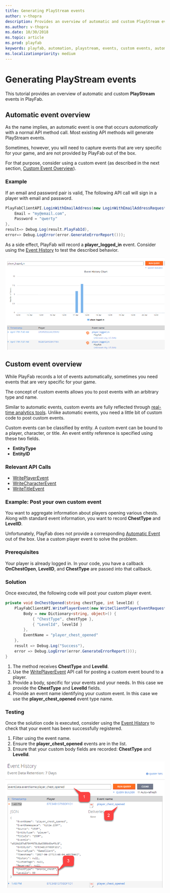 ```yaml
---
title: Generating PlayStream events
author: v-thopra
description: Provides an overview of automatic and custom PlayStream events in PlayFab.
ms.author: v-thopra
ms.date: 10/30/2018
ms.topic: article
ms.prod: playfab
keywords: playfab, automation, playstream, events, custom events, automatic events
ms.localizationpriority: medium
---
```


# Generating PlayStream events

This tutorial provides an overview of automatic and custom **PlayStream** events in PlayFab.

## Automatic event overview

As the name implies, an automatic event is one that occurs *automatically* with a normal API method call. Most existing API methods will generate PlayStream events.

Sometimes, however, you will need to capture events that are very specific for your game, and are not provided by PlayFab out of the box.

For that purpose, consider using a custom event (as described in the next section, [Custom Event Overview](#custom-event-overview)).

### Example

If an email and password pair is valid, The following API call will sign in a player with email and password.

```csharp
PlayFabClientAPI.LoginWithEmailAddress(new LoginWithEmailAddressRequest() {
    Email = "my@email.com",
    Password = "qwerty"
},
result=> Debug.Log(result.PlayFabId),
error=> Debug.LogError(error.GenerateErrorReport()));
```

As a side effect, PlayFab will record a **player_logged_in** event. Consider using the [Event History](event-history.md) to test the described behavior.

![Game Manager - Event History Chart](media/tutorials/game-manager-event-history-chart.png)  

## Custom event overview

While PlayFab records a lot of events automatically, sometimes you need events that are very specific for your game.

The concept of custom events allows you to post events with an arbitrary type and name.

Similar to automatic events, custom events are fully reflected through [real-time analytics tools](../../analytics/metrics/real-time-analytics-core-concepts.md). Unlike automatic events, you need a little bit of custom code to post custom events.

Custom events can be classified by entity. A custom event can be bound to a player, character, or title. An event entity reference is specified using these two fields.

- **EntityType**
- **EntityID**

### Relevant API Calls

- [WritePlayerEvent](xref:titleid.playfabapi.com.client.analytics.writeplayerevent)  
- [WriteCharacterEvent](xref:titleid.playfabapi.com.client.analytics.writecharacterevent)  
- [WriteTitleEvent](xref:titleid.playfabapi.com.client.analytics.writetitleevent)  

### Example: Post your own custom event

You want to aggregate information about players opening various chests. Along with standard event information, you want to record **ChestType** and **LevelID**.

Unfortunately, PlayFab does not provide a corresponding [Automatic Event](#automatic-event-overview) out of the box. Use a custom player event to solve the problem.

### Prerequisites

Your player is already logged in. In your code, you have a callback **OnChestOpen**, **LevelID**, and **ChestType** are passed into that callback.

### Solution

Once executed, the following code will post your custom player event.

```csharp
private void OnChestOpened(string chestType, int levelId) {
    PlayFabClientAPI.WritePlayerEvent(new WriteClientPlayerEventRequest() {
        Body = new Dictionary<string, object>() {
            { "ChestType", chestType },
            { "LevelId", levelId }
        },
        EventName = "player_chest_opened"
    },
    result => Debug.Log("Success"),
    error => Debug.LogError(error.GenerateErrorReport()));
}
```

1. The method receives **ChestType** and **LevelId**.
2. Use the [WritePlayerEvent](xref:titleid.playfabapi.com.client.analytics.writeplayerevent) API call for posting a custom event bound to a player.
3. Provide a body, specific for your events and your needs. In this case we provide the **ChestType** and **LevelId** fields.
4. Provide an event name identifying your custom event. In this case we use the **player_chest_opened** event type name.

### Testing

Once the solution code is executed, consider using the [Event History](event-history.md) to check that your event has been successfully registered.

1. Filter using the event name.
2. Ensure the **player_chest_opened** events are in the list.
3. Ensure that your custom body fields are recorded: **ChestType** and **LevelId**.

![Game Manager - Event History Detail](media/tutorials/game-manager-event-history-detail.png)  
